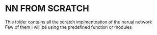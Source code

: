 # NN FROM SCRATCH 

This folder contains all the scratch implmentnation of the nerual network
Few of them I will be using the predefined function or modules 
